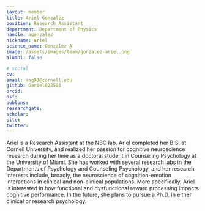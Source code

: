 ```yaml
---
layout: member
title: Ariel Gonzalez
position: Research Assistant
department: Department of Physics
handle: agonzalez
nickname: Ariel
science_name: Gonzalez A
image: /assets/images/team/gonzalez-ariel.png
alumni: false

# social
cv:
email: aag93@cornell.edu
github: Gariel022591
orcid:
osf:
publons:
researchgate:
scholar:
site:
twitter:
---
```

Ariel is a Research Assistant at the NBC lab. Ariel completed her B.S. at Cornell University, and realized her passion for cognitive neuroscience research during her time as a doctoral student in Counseling Psychology at the University of Miami. She has worked with several research labs in the Departments of Psychology and Counseling Psychology, and her research interests include, broadly, the neuroscience of cognition-emotion interactions in clinical and non-clinical populations. More specifically, Ariel is interested in how functional and dysfunctional reward processing impacts cognitive performance. In the future, she plans to pursue a Ph.D. in either clinical or research psychology.
